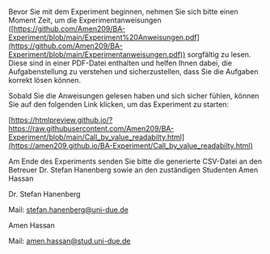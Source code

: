 Bevor Sie mit dem Experiment beginnen, nehmen Sie sich bitte einen Moment Zeit, um die Experimentanweisungen ([https://github.com/Amen209/BA-Experiment/blob/main/Experiment%20Anweisungen.pdf](https://github.com/Amen209/BA-Experiment/blob/main/Experimentanweisungen.pdf)) sorgfältig zu lesen. Diese sind in einer PDF-Datei enthalten und helfen Ihnen dabei, die Aufgabenstellung zu verstehen und sicherzustellen, dass Sie die Aufgaben korrekt lösen können.

Sobald Sie die Anweisungen gelesen haben und sich sicher fühlen, können Sie auf den folgenden Link klicken, um das Experiment zu starten:

[https://htmlpreview.github.io/?https://raw.githubusercontent.com/Amen209/BA-Experiment/blob/main/Call_by_value_readabilty.html](https://amen209.github.io/BA-Experiment/Call_by_value_readabilty.html)

Am Ende des Experiments senden Sie bitte die generierte CSV-Datei an den Betreuer Dr. Stefan Hanenberg sowie an den zuständigen Studenten Amen Hassan

Dr. Stefan Hanenberg

Mail: stefan.hanenberg@uni-due.de

Amen Hassan

Mail: amen.hassan@stud.uni-due.de
